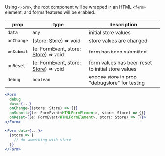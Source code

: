 Using `<Form>`, the root component will be wrapped in an HTML `<form>` element, and forms'features will be enabled.

prop | type | description
---|---|---
`data`     | `any` | initial store values
`onChange` | (store: [Store](/#section-store)) => void | store values are changed
`onSubmit` | (e: FormEvent, store: [Store](/#section-store)) => void | form has been submitted
`onReset`  | (e: FormEvent, store: [Store](/#section-store)) => void | form values has been reset to initial store values
`debug`    | `boolean` | expose store in prop "debugstore" for testing

```jsx static
<Form
  debug
  data={...}
  onChange={(store: Store) => {}}
  onSubmit={(e: FormEvent<HTMLFormElement>, store: Store) => {}}
  onReset={(e: FormEvent<HTMLFormElement>, store: Store) => {}}>
</Form>

<Form data={...}>
  {store => {
    // do something with store
  }}
</Form>
```